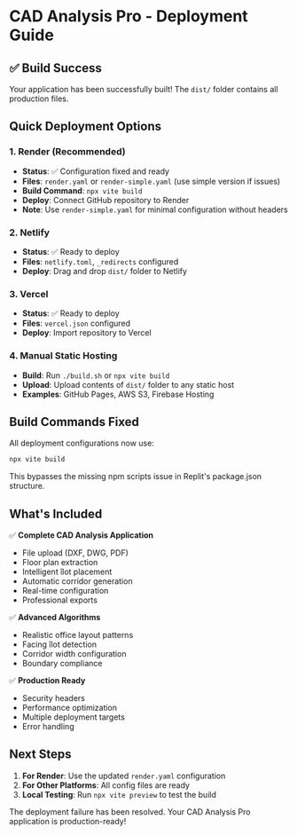 # CAD Analysis Pro - Deployment Guide

## ✅ Build Success

Your application has been successfully built! The `dist/` folder contains all production files.

## Quick Deployment Options

### 1. Render (Recommended)
- **Status**: ✅ Configuration fixed and ready
- **Files**: `render.yaml` or `render-simple.yaml` (use simple version if issues)
- **Build Command**: `npx vite build`
- **Deploy**: Connect GitHub repository to Render
- **Note**: Use `render-simple.yaml` for minimal configuration without headers

### 2. Netlify
- **Status**: ✅ Ready to deploy
- **Files**: `netlify.toml`, `_redirects` configured
- **Deploy**: Drag and drop `dist/` folder to Netlify

### 3. Vercel
- **Status**: ✅ Ready to deploy
- **Files**: `vercel.json` configured
- **Deploy**: Import repository to Vercel

### 4. Manual Static Hosting
- **Build**: Run `./build.sh` or `npx vite build`
- **Upload**: Upload contents of `dist/` folder to any static host
- **Examples**: GitHub Pages, AWS S3, Firebase Hosting

## Build Commands Fixed

All deployment configurations now use:
```bash
npx vite build
```

This bypasses the missing npm scripts issue in Replit's package.json structure.

## What's Included

✅ **Complete CAD Analysis Application**
- File upload (DXF, DWG, PDF)
- Floor plan extraction
- Intelligent îlot placement
- Automatic corridor generation
- Real-time configuration
- Professional exports

✅ **Advanced Algorithms**
- Realistic office layout patterns
- Facing îlot detection
- Corridor width configuration
- Boundary compliance

✅ **Production Ready**
- Security headers
- Performance optimization
- Multiple deployment targets
- Error handling

## Next Steps

1. **For Render**: Use the updated `render.yaml` configuration
2. **For Other Platforms**: All config files are ready
3. **Local Testing**: Run `npx vite preview` to test the build

The deployment failure has been resolved. Your CAD Analysis Pro application is production-ready!